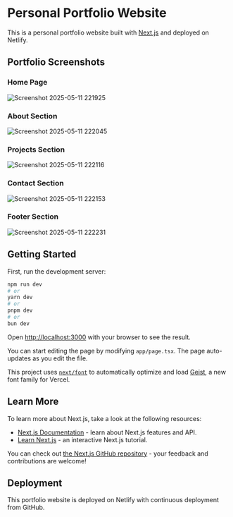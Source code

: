 # Personal Portfolio Website

This is a personal portfolio website built with [Next.js](https://nextjs.org) and deployed on Netlify.

## Portfolio Screenshots

### Home Page
![Screenshot 2025-05-11 221925](https://github.com/user-attachments/assets/8ec9021e-cba9-4410-9499-9708901762d0)


### About Section
![Screenshot 2025-05-11 222045](https://github.com/user-attachments/assets/a5fe97d4-cf82-4f42-a027-25a725fb92fc)


### Projects Section
![Screenshot 2025-05-11 222116](https://github.com/user-attachments/assets/6682f56e-8980-4432-ae0d-a369d0b5290c)


### Contact Section
![Screenshot 2025-05-11 222153](https://github.com/user-attachments/assets/8fea92a4-f2da-467c-9a2e-197674494aa8)


### Footer Section
![Screenshot 2025-05-11 222231](https://github.com/user-attachments/assets/86c19b68-6050-42fa-8d06-1d63c703d121)


## Getting Started

First, run the development server:

```bash
npm run dev
# or
yarn dev
# or
pnpm dev
# or
bun dev
```

Open [http://localhost:3000](http://localhost:3000) with your browser to see the result.

You can start editing the page by modifying `app/page.tsx`. The page auto-updates as you edit the file.

This project uses [`next/font`](https://nextjs.org/docs/app/building-your-application/optimizing/fonts) to automatically optimize and load [Geist](https://vercel.com/font), a new font family for Vercel.

## Learn More

To learn more about Next.js, take a look at the following resources:

- [Next.js Documentation](https://nextjs.org/docs) - learn about Next.js features and API.
- [Learn Next.js](https://nextjs.org/learn) - an interactive Next.js tutorial.

You can check out [the Next.js GitHub repository](https://github.com/vercel/next.js) - your feedback and contributions are welcome!

## Deployment

This portfolio website is deployed on Netlify with continuous deployment from GitHub.

